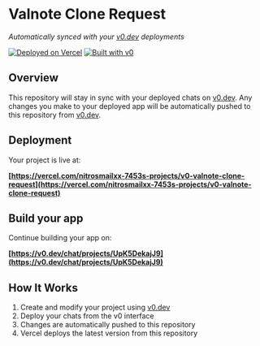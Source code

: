 # Valnote Clone Request

*Automatically synced with your [v0.dev](https://v0.dev) deployments*

[![Deployed on Vercel](https://img.shields.io/badge/Deployed%20on-Vercel-black?style=for-the-badge&logo=vercel)](https://vercel.com/nitrosmailxx-7453s-projects/v0-valnote-clone-request)
[![Built with v0](https://img.shields.io/badge/Built%20with-v0.dev-black?style=for-the-badge)](https://v0.dev/chat/projects/UpK5DekajJ9)

## Overview

This repository will stay in sync with your deployed chats on [v0.dev](https://v0.dev).
Any changes you make to your deployed app will be automatically pushed to this repository from [v0.dev](https://v0.dev).

## Deployment

Your project is live at:

**[https://vercel.com/nitrosmailxx-7453s-projects/v0-valnote-clone-request](https://vercel.com/nitrosmailxx-7453s-projects/v0-valnote-clone-request)**

## Build your app

Continue building your app on:

**[https://v0.dev/chat/projects/UpK5DekajJ9](https://v0.dev/chat/projects/UpK5DekajJ9)**

## How It Works

1. Create and modify your project using [v0.dev](https://v0.dev)
2. Deploy your chats from the v0 interface
3. Changes are automatically pushed to this repository
4. Vercel deploys the latest version from this repository